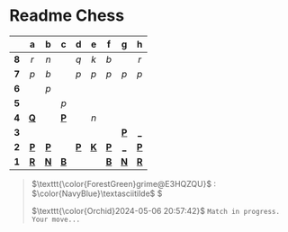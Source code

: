 # Readme Chess
|     |  a  |  b  |  c  |  d  |  e  |  f  |  g  |  h  |
|:---:|:---:|:---:|:---:|:---:|:---:|:---:|:---:|:---:|
|  **8**  |  _r_  |  _n_  |     |  _q_  |  _k_  |  _b_  |     |  _r_  |
|  **7**  |  _p_  |  _b_  |     |  _p_  |  _p_  |  _p_  |  _p_  |  _p_  |
|  **6**  |     |  _p_  |     |     |     |     |     |     |
|  **5**  |     |     |  _p_  |     |     |     |     |     |
|  **4**  |  [**Q**](http://localhost:8080/api/chess/select?square=a4)  |     |  [**P**](https://github.com/grim-kalman)  |     |  _n_  |     |     |     |
|  **3**  |     |     |     |     |     |     |  [**P**](http://localhost:8080/api/chess/select?square=g3)  |  [_](http://localhost:8080/api/chess/play?move=f1h3)  |
|  **2**  |  [**P**](http://localhost:8080/api/chess/select?square=a2)  |  [**P**](http://localhost:8080/api/chess/select?square=b2)  |     |  [**P**](http://localhost:8080/api/chess/select?square=d2)  |  [**K**](http://localhost:8080/api/chess/select?square=e2)  |  [**P**](http://localhost:8080/api/chess/select?square=f2)  |  [_](http://localhost:8080/api/chess/play?move=f1g2)  |  [**P**](http://localhost:8080/api/chess/select?square=h2)  |
|  **1**  |  [**R**](https://github.com/grim-kalman)  |  [**N**](http://localhost:8080/api/chess/select?square=b1)  |  [**B**](https://github.com/grim-kalman)  |     |     |  [**B**](http://localhost:8080/api/chess/select?square=f1)  |  [**N**](http://localhost:8080/api/chess/select?square=g1)  |  [**R**](https://github.com/grim-kalman)  |
> $\texttt{\color{ForestGreen}grime@E3HQZQU}$ : $\color{NavyBlue}\textasciitilde$ $
>
> $\texttt{\color{Orchid}2024-05-06 20:57:42}$ $\texttt{Match in progress. Your move...}$